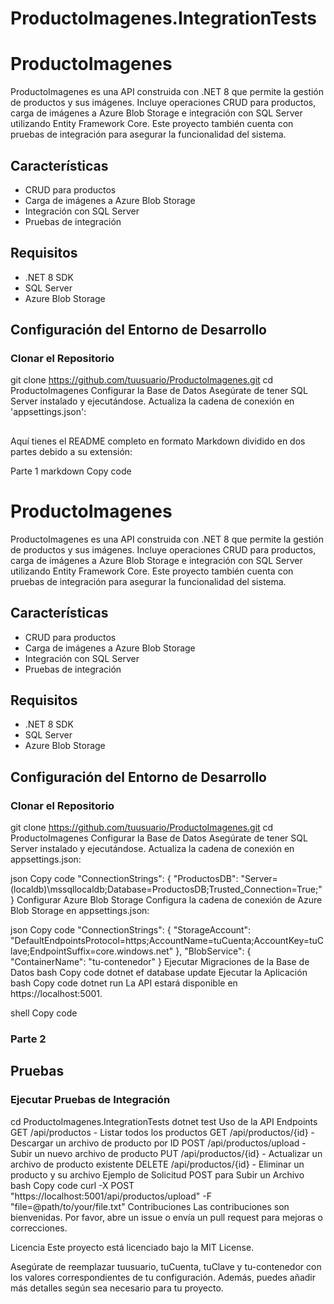 # ProductoImagenes.IntegrationTests
# ProductoImagenes

ProductoImagenes es una API construida con .NET 8 que permite la gestión de productos y sus imágenes. Incluye operaciones CRUD para productos, carga de imágenes a Azure Blob Storage e integración con SQL Server utilizando Entity Framework Core. Este proyecto también cuenta con pruebas de integración para asegurar la funcionalidad del sistema.

## Características

- CRUD para productos
- Carga de imágenes a Azure Blob Storage
- Integración con SQL Server
- Pruebas de integración

## Requisitos

- .NET 8 SDK
- SQL Server
- Azure Blob Storage

## Configuración del Entorno de Desarrollo

### Clonar el Repositorio


git clone https://github.com/tuusuario/ProductoImagenes.git
cd ProductoImagenes
Configurar la Base de Datos
Asegúrate de tener SQL Server instalado y ejecutándose. Actualiza la cadena de conexión en 'appsettings.json':

##
Aquí tienes el README completo en formato Markdown dividido en dos partes debido a su extensión:

Parte 1
markdown
Copy code
# ProductoImagenes

ProductoImagenes es una API construida con .NET 8 que permite la gestión de productos y sus imágenes. Incluye operaciones CRUD para productos, carga de imágenes a Azure Blob Storage e integración con SQL Server utilizando Entity Framework Core. Este proyecto también cuenta con pruebas de integración para asegurar la funcionalidad del sistema.

## Características

- CRUD para productos
- Carga de imágenes a Azure Blob Storage
- Integración con SQL Server
- Pruebas de integración

## Requisitos

- .NET 8 SDK
- SQL Server
- Azure Blob Storage

## Configuración del Entorno de Desarrollo

### Clonar el Repositorio


git clone https://github.com/tuusuario/ProductoImagenes.git
cd ProductoImagenes
Configurar la Base de Datos
Asegúrate de tener SQL Server instalado y ejecutándose. Actualiza la cadena de conexión en appsettings.json:

json
Copy code
"ConnectionStrings": {
  "ProductosDB": "Server=(localdb)\\mssqllocaldb;Database=ProductosDB;Trusted_Connection=True;"
}
Configurar Azure Blob Storage
Configura la cadena de conexión de Azure Blob Storage en appsettings.json:

json
Copy code
"ConnectionStrings": {
  "StorageAccount": "DefaultEndpointsProtocol=https;AccountName=tuCuenta;AccountKey=tuClave;EndpointSuffix=core.windows.net"
},
"BlobService": {
  "ContainerName": "tu-contenedor"
}
Ejecutar Migraciones de la Base de Datos
bash
Copy code
dotnet ef database update
Ejecutar la Aplicación
bash
Copy code
dotnet run
La API estará disponible en https://localhost:5001.

shell
Copy code

### Parte 2


## Pruebas

### Ejecutar Pruebas de Integración


cd ProductoImagenes.IntegrationTests
dotnet test
Uso de la API
Endpoints
GET /api/productos - Listar todos los productos
GET /api/productos/{id} - Descargar un archivo de producto por ID
POST /api/productos/upload - Subir un nuevo archivo de producto
PUT /api/productos/{id} - Actualizar un archivo de producto existente
DELETE /api/productos/{id} - Eliminar un producto y su archivo
Ejemplo de Solicitud POST para Subir un Archivo
bash
Copy code
curl -X POST "https://localhost:5001/api/productos/upload" -F "file=@path/to/your/file.txt"
Contribuciones
Las contribuciones son bienvenidas. Por favor, abre un issue o envía un pull request para mejoras o correcciones.

Licencia
Este proyecto está licenciado bajo la MIT License.

Asegúrate de reemplazar tuusuario, tuCuenta, tuClave y tu-contenedor con los valores correspondientes de tu configuración. Además, puedes añadir más detalles según sea necesario para tu proyecto.
